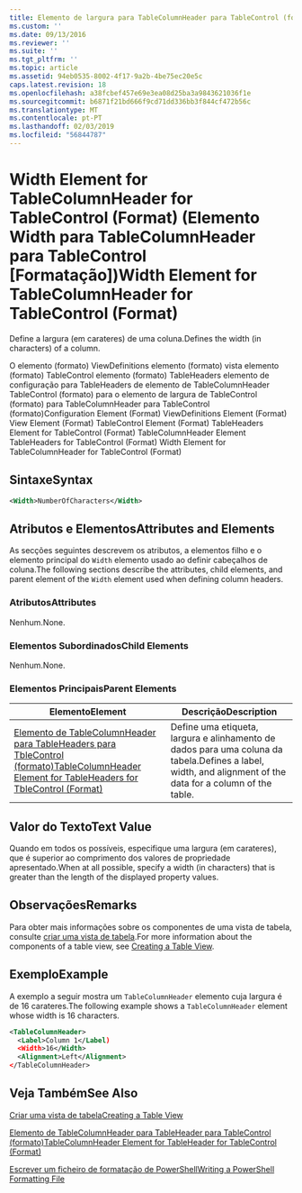 ```yaml
---
title: Elemento de largura para TableColumnHeader para TableControl (formato) | Documentos da Microsoft
ms.custom: ''
ms.date: 09/13/2016
ms.reviewer: ''
ms.suite: ''
ms.tgt_pltfrm: ''
ms.topic: article
ms.assetid: 94eb0535-8002-4f17-9a2b-4be75ec20e5c
caps.latest.revision: 18
ms.openlocfilehash: a38fcbef457e69e3ea08d25ba3a9843621036f1e
ms.sourcegitcommit: b6871f21bd666f9cd71dd336bb3f844cf472b56c
ms.translationtype: MT
ms.contentlocale: pt-PT
ms.lasthandoff: 02/03/2019
ms.locfileid: "56844787"
---
```

# <a name="width-element-for-tablecolumnheader-for-tablecontrol-format"></a><span data-ttu-id="c50cb-102">Width Element for TableColumnHeader for TableControl (Format) (Elemento Width para TableColumnHeader para TableControl [Formatação])</span><span class="sxs-lookup"><span data-stu-id="c50cb-102">Width Element for TableColumnHeader for TableControl (Format)</span></span>

<span data-ttu-id="c50cb-103">Define a largura (em carateres) de uma coluna.</span><span class="sxs-lookup"><span data-stu-id="c50cb-103">Defines the width (in characters) of a column.</span></span>

<span data-ttu-id="c50cb-104">O elemento (formato) ViewDefinitions elemento (formato) vista elemento (formato) TableControl elemento (formato) TableHeaders elemento de configuração para TableHeaders de elemento de TableColumnHeader TableControl (formato) para o elemento de largura de TableControl (formato) para TableColumnHeader para TableControl (formato)</span><span class="sxs-lookup"><span data-stu-id="c50cb-104">Configuration Element (Format) ViewDefinitions Element (Format) View Element (Format) TableControl Element (Format) TableHeaders Element for TableControl (Format) TableColumnHeader Element TableHeaders for TableControl (Format) Width Element for TableColumnHeader for TableControl (Format)</span></span>

## <a name="syntax"></a><span data-ttu-id="c50cb-105">Sintaxe</span><span class="sxs-lookup"><span data-stu-id="c50cb-105">Syntax</span></span>

```xml
<Width>NumberOfCharacters</Width>
```

## <a name="attributes-and-elements"></a><span data-ttu-id="c50cb-106">Atributos e Elementos</span><span class="sxs-lookup"><span data-stu-id="c50cb-106">Attributes and Elements</span></span>

<span data-ttu-id="c50cb-107">As secções seguintes descrevem os atributos, a elementos filho e o elemento principal do `Width` elemento usado ao definir cabeçalhos de coluna.</span><span class="sxs-lookup"><span data-stu-id="c50cb-107">The following sections describe the attributes, child elements, and parent element of the `Width` element used when defining column headers.</span></span>

### <a name="attributes"></a><span data-ttu-id="c50cb-108">Atributos</span><span class="sxs-lookup"><span data-stu-id="c50cb-108">Attributes</span></span>

<span data-ttu-id="c50cb-109">Nenhum.</span><span class="sxs-lookup"><span data-stu-id="c50cb-109">None.</span></span>

### <a name="child-elements"></a><span data-ttu-id="c50cb-110">Elementos Subordinados</span><span class="sxs-lookup"><span data-stu-id="c50cb-110">Child Elements</span></span>

<span data-ttu-id="c50cb-111">Nenhum.</span><span class="sxs-lookup"><span data-stu-id="c50cb-111">None.</span></span>

### <a name="parent-elements"></a><span data-ttu-id="c50cb-112">Elementos Principais</span><span class="sxs-lookup"><span data-stu-id="c50cb-112">Parent Elements</span></span>

|<span data-ttu-id="c50cb-113">Elemento</span><span class="sxs-lookup"><span data-stu-id="c50cb-113">Element</span></span>|<span data-ttu-id="c50cb-114">Descrição</span><span class="sxs-lookup"><span data-stu-id="c50cb-114">Description</span></span>|
|-------------|-----------------|
|[<span data-ttu-id="c50cb-115">Elemento de TableColumnHeader para TableHeaders para TbleControl (formato)</span><span class="sxs-lookup"><span data-stu-id="c50cb-115">TableColumnHeader Element for TableHeaders for TbleControl (Format)</span></span>](./tablecolumnheader-element-format.md)|<span data-ttu-id="c50cb-116">Define uma etiqueta, largura e alinhamento de dados para uma coluna da tabela.</span><span class="sxs-lookup"><span data-stu-id="c50cb-116">Defines a label, width, and alignment of the data for a column of the table.</span></span>|

## <a name="text-value"></a><span data-ttu-id="c50cb-117">Valor do Texto</span><span class="sxs-lookup"><span data-stu-id="c50cb-117">Text Value</span></span>

<span data-ttu-id="c50cb-118">Quando em todos os possíveis, especifique uma largura (em carateres), que é superior ao comprimento dos valores de propriedade apresentado.</span><span class="sxs-lookup"><span data-stu-id="c50cb-118">When at all possible, specify a width (in characters) that is greater than the length of the displayed property values.</span></span>

## <a name="remarks"></a><span data-ttu-id="c50cb-119">Observações</span><span class="sxs-lookup"><span data-stu-id="c50cb-119">Remarks</span></span>

<span data-ttu-id="c50cb-120">Para obter mais informações sobre os componentes de uma vista de tabela, consulte [criar uma vista de tabela](./creating-a-table-view.md).</span><span class="sxs-lookup"><span data-stu-id="c50cb-120">For more information about the components of a table view, see [Creating a Table View](./creating-a-table-view.md).</span></span>

## <a name="example"></a><span data-ttu-id="c50cb-121">Exemplo</span><span class="sxs-lookup"><span data-stu-id="c50cb-121">Example</span></span>

<span data-ttu-id="c50cb-122">A exemplo a seguir mostra um `TableColumnHeader` elemento cuja largura é de 16 carateres.</span><span class="sxs-lookup"><span data-stu-id="c50cb-122">The following example shows a `TableColumnHeader` element whose width is 16 characters.</span></span>

```xml
<TableColumnHeader>
  <Label>Column 1</Label)
  <Width>16</Width>
  <Alignment>Left</Alignment>
</TableColumnHeader>
```

## <a name="see-also"></a><span data-ttu-id="c50cb-123">Veja Também</span><span class="sxs-lookup"><span data-stu-id="c50cb-123">See Also</span></span>

[<span data-ttu-id="c50cb-124">Criar uma vista de tabela</span><span class="sxs-lookup"><span data-stu-id="c50cb-124">Creating a Table View</span></span>](./creating-a-table-view.md)

[<span data-ttu-id="c50cb-125">Elemento de TableColumnHeader para TableHeader para TableControl (formato)</span><span class="sxs-lookup"><span data-stu-id="c50cb-125">TableColumnHeader Element for TableHeader for TableControl (Format)</span></span>](./tablecolumnheader-element-format.md)

[<span data-ttu-id="c50cb-126">Escrever um ficheiro de formatação de PowerShell</span><span class="sxs-lookup"><span data-stu-id="c50cb-126">Writing a PowerShell Formatting File</span></span>](./writing-a-powershell-formatting-file.md)
